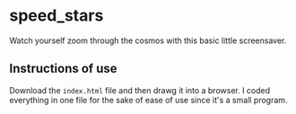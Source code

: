 # speed_stars
Watch yourself zoom through the cosmos with this basic little screensaver. 

## Instructions of use 
Download the `index.html` file and then drawg it into a browser. I coded everything in one file for the sake of ease of use since it's a small program. 
